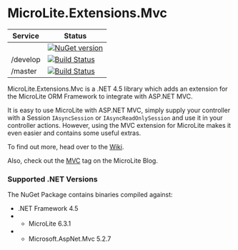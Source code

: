 MicroLite.Extensions.Mvc
========================

|Service|Status|
|-------|------|
||[![NuGet version](https://badge.fury.io/nu/MicroLite.Extensions.Mvc.svg)](http://badge.fury.io/nu/MicroLite.Extensions.Mvc)|
|/develop|[![Build Status](https://dev.azure.com/trevorpilley/MicroLite-ORM/_apis/build/status/MicroLite-ORM.MicroLite.Extensions.Mvc?branchName=develop)](https://dev.azure.com/trevorpilley/MicroLite-ORM/_build/latest?definitionId=23&branchName=develop)|
|/master|[![Build Status](https://dev.azure.com/trevorpilley/MicroLite-ORM/_apis/build/status/MicroLite-ORM.MicroLite.Extensions.Mvc?branchName=master)](https://dev.azure.com/trevorpilley/MicroLite-ORM/_build/latest?definitionId=23&branchName=master)|

MicroLite.Extensions.Mvc is a .NET 4.5 library which adds an extension for the MicroLite ORM Framework to integrate with ASP.NET MVC.

It is easy to use MicroLite with ASP.NET MVC, simply supply your controller with a Session `IAsyncSession` or `IAsyncReadOnlySession` and use it in your controller actions. However, using the MVC extension for MicroLite makes it even easier and contains some useful extras.

To find out more, head over to the [Wiki](https://github.com/MicroLite-ORM/MicroLite.Extensions.Mvc/wiki).

Also, check out the [MVC](http://microliteorm.wordpress.com/tag/mvc/) tag on the MicroLite Blog.

### Supported .NET Versions

The NuGet Package contains binaries compiled against:

* .NET Framework 4.5
* - MicroLite 6.3.1
* - Microsoft.AspNet.Mvc 5.2.7
